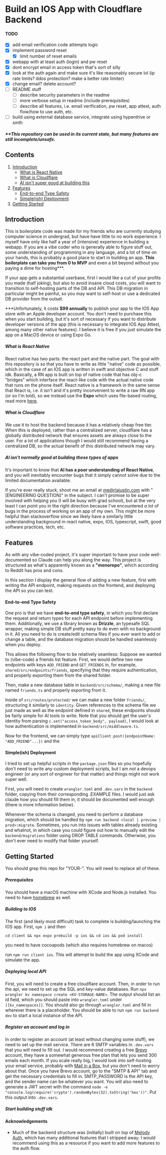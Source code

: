 # Build an IOS App with Cloudflare Backend

#### TODO

- [x] add email verification code attempts logic
- [x] implement password reset
  - [x] limit number of reset emails
- [x] webapp with at least auth (login) and pw reset
- [x] dont encrypt email in access token that's sort of silly
- [x] look at the auth again and make sure it's like reasonably secure lol (ip rate limits? ddos protection? make a better rate limiter)
- [x] change email? delete account?
- [ ] README stuff
  - [ ] describe security parameters in the readme
  - [ ] more verbose setup in readme (include prerequisites)
  - [ ] describe all features, i.e. email verification, pw reset, app attest, auth flow/how to use auth, etc.
- [ ] build using external database service, integrate using hyperdrive or smth

##### \*\*This repository can be used in its current state, but many features are still incomplete/unsafe.

## Contents

1. [Introduction](#introduction)
   - [What is React Native](#what-is-react-native)
   - [What is Cloudflare](#what-is-cloudflare)
   - [AI isn't super good at building this](#AI-isn't-super-good-at-building-this)
2. [Features](#features)
   - [End-to-end Type Safety](#end-to-end-type-safety)
   - [Simple(ish) Deployment](#simpleish-deployment)
3. [Getting Started](#getting-started)

## Introduction

This is boilerplate code was made for my friends who are currently studying computer science in undergrad, but have have little to no work experience. I myself have only like half a year of (intensive) experience in building a webapp. If you are a vibe coder who is generally able to figure stuff out, some understanding of programming in any language, and a lot of time on your hands, this is probably a good place to start in building an app. **This boilerplate can take you from 0 to MVP** and even a bit beyond without you paying a dime for hosting\*\*\*.

If your app gets a substantial userbase, first I would like a cut of your profits you made (half joking), but also to avoid insane cloud costs, you will want to transition to self-hosting parts of the DB and API. This DB migration in particular might be painful, so you may want to self-host or use a dedicated DB provider from the outset.

\*\*\*Unfortunately, it costs **$99 annually** to publish your app to the IOS App store with an Apple developer account. You don't need to purchase this when you start building, but it's sort of necessary if you want to distribute developer versions of the app (this is necessary to integrate IOS App Attest, among many other native features). I believe it is free if you just simulate the app on a MacOS device or using Expo Go.

##### What is React Native

React native has two parts: the react part and the native part. The goal with this repository is so that you have to write as little "native" code as possible, which in the case of an IOS app is written in swift and objective C and stuff idk. Basically, a RN app is built on top of native code that has obj-c "bridges" which interface the react-like code with the actual native code that runs on the phone itself. React native is a framework in the same sense that React is, i.e. it isn't and it's pretty inconvenient to write a raw RN app (or so I'm told), so we instead use the **Expo** which uses file-based routing, read more [here](https://docs.expo.dev/develop/file-based-routing/).

##### What is Cloudflare

We use it to host the backend because it has a relatively cheap free tier. When this is deployed, rather than a centralized server, cloudflare has a globally distributed network that ensures assets are always close to the user. For a lot of applications though I would still recommend having a centralized DB, so the actual benefit of this distributed network may vary.

##### AI isn't normally good at building these types of apps

It's important to know that **AI has a poor understanding of React Native**, and you will inevitably encounter bugs that it simply cannot solve due to the limited documentation available.

If you're ever really stuck, shoot me an email at <me@rlajustin.com> with "[ENGINEERING QUESTION]" in the subject. I can't promise to be super involved with helping you (I will be busy with grad school), but at the very least I can point you in the right direction because I've encountered _a lot_ of bugs in the process of working on an app of my own. This might be more helpful than stackoverflow since we likely have a similarly little understanding background in react native, expo, IOS, typescript, swift, good software practices, tech, etc.

## Features

As with any vibe-coded project, it's super important to have your code well-documented so Claude can help you along the way. This project is structured as what's apparently known as a **"monorepo"**, which according to Reddit has pros and cons.

In this section I display the general flow of adding a new feature, first with writing the API endpoint, making requests on the frontend, and deploying the API so you can test.

#### End-to-end Type Safety

One pro is that we have **end-to-end type safety**, in which you first declare the request and return types for each API endpoint before implementing them. Additionally, we use a library known as **Drizzle**, an typesafe SQL wrapper, making simple DB stuff pretty easy to do even with no background in it. All you need to do is create/edit schema files if you ever want to add or change a table, and the database migration should be handled seamlessly when you deploy.

This allows the following flow to be relatively seamless: Suppose we wanted to (vibe-code) a friends list feature. First, we would define two new endpoints with keys `ADD_FRIEND` and `GET_FRIENDS` in, for example, `shared/src/endpoints/friends`, specifying that they require authentication, and properly exporting them from the shared folder.

Then, make a new database table in `backend/src/schema/`, making a new file named `friends.ts` and properly exporting from it.

Inside of `src/routes/protected/` we can make a new folder `friends/`, structuring it similarly to `identity`. Given references to the schema file we just made as well as the endpoint defined in `shared`, these endpoints should be fairly simple for AI tools to write. Note that you should get the user's identity from parsing `c.set("access_token_body", payload)`, I would look at how authentication is implemented in `backend/src/middleware.ts`.

Now for the frontend, we can simply type `apiClient.post({endpointName: "ADD_FRIEND"...})` and the

#### Simple(ish) Deployment

I tried to set up helpful scripts in the `package.json` files so you hopefully don't need to write any custom deployment scripts, but I am not a devops engineer (or any sort of engineer for that matter) and things might not work super well.

First, you will need to create `wrangler.toml` and `.dev.vars` in the `backend` folder, copying from their corresponding .EXAMPLE files. I would just ask claude how you should fill them in, it should be documented well enough (there is more information below).

Whenever the schema is changed, you need to perform a database migration, which should be handled by `npm run backend <local | preview | prod>:migrate`. Sometimes, you run into issues with tables already existing and whatnot, in which case you could figure out how to manually edit the `backend/migrations` folder using DROP TABLE commands. Otherwise, you don't ever need to modify that folder yourself.

## Getting Started

You should grep this repo for "YOUR-". You will need to replace all of these.

##### Prerequisites

You should have a macOS machine with XCode and Node.js installed. You need to have [homebrew](https://brew.sh/) as well.

##### Building to IOS

The first (and likely most difficult) task to complete is building/launching the IOS app. First, `npm i` and then

`cd client && npx expo prebuild -p ios && cd ios && pod install`

you need to have cocoapods (which also requires homebrew on macos)

run `npm run client ios`. This will attempt to build the app using XCode and simulate the app.

##### Deploying local API

First, you will need to create a free cloudflare account. Then, in order to run the api, we need to set up the SQL and key-value databases. Run `npx wrangler kv namespace create <KV-STORAGE-NAME>`. The output should list an id field, which you should paste into `wrangler.toml` under `[[kv_namespaces]]`. You should also go through `wrangler.toml` and fill in wherever there is a placeholder. You should be able to run `npm run backend dev` to start a local instance of the API.

##### Register an account and log in

In order to register an account (at least without changing some stuff), we need to set up the mail service. There are 6 SMTP variables in `.dev.vars` that you will need to fill out. I would recommend creating a free [Brevo](https://app.brevo.com/) account, they have a somewhat generous free plan that lets you send 300 emails each month. If you scale really big, I would look into self-hosting your email service, probably with [Mail in a Box](https://mailinabox.email/), but you don't need to worry about that. Once you have Brevo account, go to the "SMTP & API" tab and get the necessary credentials to fill in. SMTP_PASSWORD is the API key, and the sender name can be whatever you want. You will also need to generate a JWT secret with the command `node -e "console.log(require('crypto').randomBytes(32).toString('hex'))"`. Put this output into `.dev.vars`.

##### Start building stuff idk

#### Acknowledgements

- Much of the backend structure was (initially) built on top of [Melody Auth](https://github.com/ValueMelody/melody-auth), which has many additional features that I stripped away. I would recommend using this as a resource if you want to add more features to the auth flow.
